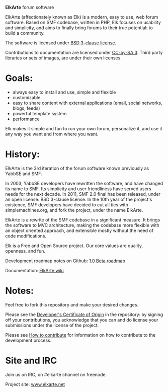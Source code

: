 **ElkArte** forum software


ElkArte (affectionately known as Elk) is a modern, easy to use, web forum software. Based on SMF codebase, written in PHP, Elk focuses on usability and simplicity, and aims to finally bring forums to their true potential: to build a community.

The software is licensed under [BSD 3-clause license](http://www.opensource.org/licenses/BSD-3-Clause).

Contributions to documentation are licensed under [CC-by-SA 3](http://creativecommons.org/licenses/by-sa/3.0). Third party libraries or sets of images, are under their own licenses.

Goals:
===
* always easy to install and use, simple and flexible
* customizable
* easy to share content with external applications (email, social networks, blogs, feeds)
* powerful template system
* performance

Elk makes it simple and fun to run your own forum, personalize it, and use it any way you want and from where you want.


History:
===
ElkArte is the 3rd iteration of the forum software known previously as YabbSE and SMF.

In 2003, YabbSE developers have rewritten the software, and have changed its name to SMF. Its simplicity and user friendliness have served users needs for the next decade.
In 2011, SMF 2.0 final has been released, under an open license: BSD 3-clause license.
In the 10th year of the project's existence, SMF developers have decided to cut all ties with simplemachines.org, and fork the project, under the name ElkArte.

ElkArte is a rewrite of the SMF codebase in a significant measure. It brings the software to MVC architecture, making the codebase more flexible with an object oriented approach, and extensible mostly without the need of code modifications.

Elk is a Free and Open Source project.
Our core values are quality, openness, and fun.

Development roadmap notes on Github:
[1.0 Beta roadmap](https://github.com/elkarte/Elkarte/issues/2)

Documentation:
[ElkArte wiki](https://github.com/elkarte/Elkarte/wiki)


Notes:
===
Feel free to fork this repository and make your desired changes.

Please see the [Developer's Certificate of Origin](https://github.com/elkarte/Elkarte/blob/master/DCO.txt) in the repository:
by signing off your contributions, you acknowledge that you can and do license your submissions under the license of the project.

Please see [How to contribute](https://github.com/elkarte/Elkarte/blob/master/CONTRIBUTING.md) for information on how to contribute to the development process.

Site and IRC
===
Join us on IRC, on #elkarte channel on freenode.

Project site: www.elkarte.net
